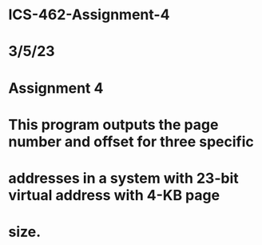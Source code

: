 # ICS-462-Assignment-4

# 3/5/23

# Assignment 4
# This program outputs the page number and offset for three specific 
# addresses in a system with 23-bit virtual address with 4-KB page 
# size.
